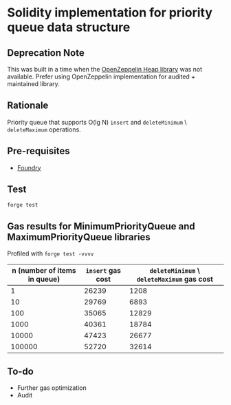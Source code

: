 # Solidity implementation for priority queue data structure

## Deprecation Note

This was built in a time when the [OpenZeppelin Heap library](https://docs.openzeppelin.com/contracts/5.x/api/utils#Heap) was not available. Prefer using OpenZeppelin implementation for audited + maintained library.

## Rationale

Priority queue that supports O(lg N) `insert` and `deleteMinimum` \ `deleteMaximum` operations.

## Pre-requisites

 - [Foundry](https://book.getfoundry.sh/getting-started/installation)

## Test

`forge test`

## Gas results for MinimumPriorityQueue and MaximumPriorityQueue libraries

Profiled with `forge test -vvvv`

| n (number of items in queue) | `insert` gas cost | `deleteMinimum`  \  `deleteMaximum` gas cost |
|------------------------------|-------------------|----------------------------------------------|
| 1                            | 26239             | 1208                                         |
| 10                           | 29769             | 6893                                         |
| 100                          | 35065             | 12829                                        |
| 1000                         | 40361             | 18784                                        |
| 10000                        | 47423             | 26677                                        |
| 100000                       | 52720             | 32614                                        |

## To-do

- Further gas optimization
- Audit

